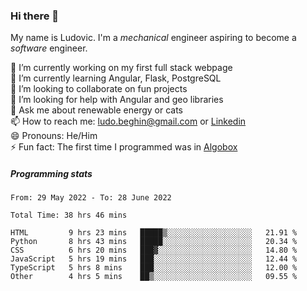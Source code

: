 ### Hi there 👋

My name is Ludovic. I'm a *mechanical* engineer aspiring to become a *software* engineer.

 🔭 I’m currently working on my first full stack webpage<br/>
 🌱 I’m currently learning Angular, Flask, PostgreSQL<br/>
 👯 I’m looking to collaborate on fun projects<br/>
 🤔 I’m looking for help with Angular and geo libraries<br/>
 💬 Ask me about renewable energy or cats<br/>
 📫 How to reach me: ludo.beghin@gmail.com or [Linkedin](https://www.linkedin.com/in/ludovic-beghin/)<br/>
 😄 Pronouns: He/Him<br/>
 ⚡ Fun fact: The first time I programmed was in [Algobox](https://fr.wikipedia.org/wiki/Algobox)<br/>

##### Programming stats
<!--START_SECTION:waka-->

```text
From: 29 May 2022 - To: 28 June 2022

Total Time: 38 hrs 46 mins

HTML         9 hrs 23 mins   █████▒░░░░░░░░░░░░░░░░░░░   21.91 %
Python       8 hrs 43 mins   █████░░░░░░░░░░░░░░░░░░░░   20.34 %
CSS          6 hrs 20 mins   ███▓░░░░░░░░░░░░░░░░░░░░░   14.80 %
JavaScript   5 hrs 19 mins   ███░░░░░░░░░░░░░░░░░░░░░░   12.44 %
TypeScript   5 hrs 8 mins    ███░░░░░░░░░░░░░░░░░░░░░░   12.00 %
Other        4 hrs 5 mins    ██▒░░░░░░░░░░░░░░░░░░░░░░   09.55 %
```

<!--END_SECTION:waka-->
